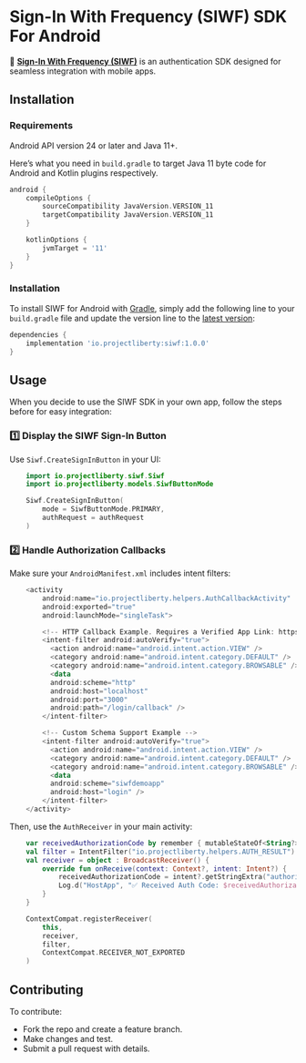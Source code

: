 # **Sign-In With Frequency (SIWF) SDK For Android**

🚀 **[Sign-In With Frequency (SIWF)](https://github.com/ProjectLibertyLabs/siwf)** is an authentication SDK designed for seamless integration with mobile apps.

## **Installation**

### Requirements

Android API version 24 or later and Java 11+.

Here’s what you need in `build.gradle` to target Java 11 byte code for Android and Kotlin plugins respectively.

```groovy
android {
    compileOptions {
        sourceCompatibility JavaVersion.VERSION_11
        targetCompatibility JavaVersion.VERSION_11
    }

    kotlinOptions {
        jvmTarget = '11'
    }
}
```

### Installation


To install SIWF for Android with [Gradle](https://gradle.org/), simply add the following line to your `build.gradle` file and update the version line to the [latest version](https://github.com/ProjectLibertyLabs/siwf-sdk-android/releases):

```gradle
dependencies {
    implementation 'io.projectliberty:siwf:1.0.0'
}
```

## **Usage**
When you decide to use the SIWF SDK in your own app, follow the steps before for easy integration:

### **1️⃣ Display the SIWF Sign-In Button**
Use `Siwf.CreateSignInButton` in your UI:

```kotlin
    import io.projectliberty.siwf.Siwf
    import io.projectliberty.models.SiwfButtonMode

    Siwf.CreateSignInButton(
        mode = SiwfButtonMode.PRIMARY,
        authRequest = authRequest
    )
```

### **2️⃣ Handle Authorization Callbacks**
Make sure your `AndroidManifest.xml` includes intent filters:

```kotlin
    <activity
        android:name="io.projectliberty.helpers.AuthCallbackActivity"
        android:exported="true"
        android:launchMode="singleTask">

        <!-- HTTP Callback Example. Requires a Verified App Link: https://developer.android.com/training/app-links/verify-android-applinks -->
        <intent-filter android:autoVerify="true">
          <action android:name="android.intent.action.VIEW" />
          <category android:name="android.intent.category.DEFAULT" />
          <category android:name="android.intent.category.BROWSABLE" />
          <data
          android:scheme="http"
          android:host="localhost"
          android:port="3000"
          android:path="/login/callback" />
        </intent-filter>

        <!-- Custom Schema Support Example -->
        <intent-filter android:autoVerify="true">
          <action android:name="android.intent.action.VIEW" />
          <category android:name="android.intent.category.DEFAULT" />
          <category android:name="android.intent.category.BROWSABLE" />
          <data
          android:scheme="siwfdemoapp"
          android:host="login" />
        </intent-filter>
    </activity>
```

Then, use the `AuthReceiver` in your main activity:
```kotlin
    var receivedAuthorizationCode by remember { mutableStateOf<String?>(null) }
    val filter = IntentFilter("io.projectliberty.helpers.AUTH_RESULT")
    val receiver = object : BroadcastReceiver() {
        override fun onReceive(context: Context?, intent: Intent?) {
            receivedAuthorizationCode = intent?.getStringExtra("authorizationCode")
            Log.d("HostApp", "✅ Received Auth Code: $receivedAuthorizationCode")
        }
    }

    ContextCompat.registerReceiver(
        this,
        receiver,
        filter,
        ContextCompat.RECEIVER_NOT_EXPORTED
    )
```

## **Contributing**
To contribute:
- Fork the repo and create a feature branch.
- Make changes and test.
- Submit a pull request with details.

